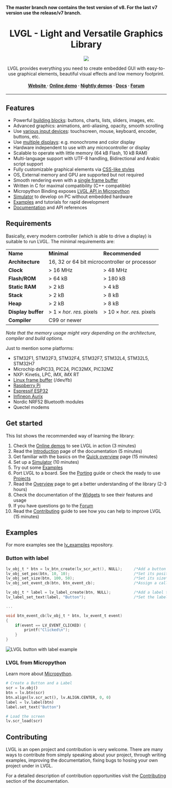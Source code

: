 **The master branch now contains the test version of v8. For the last v7 version use the release/v7 branch.** 

<h1 align="center"> LVGL - Light and Versatile Graphics Library</h1>

<p align="center">
<img src="https://lvgl.io/assets/images/img_1.png">
</p>

<p align="center">
LVGL provides everything you need to create embedded GUI with easy-to-use graphical elements, beautiful visual effects and low memory footprint.
</p>

<h4 align="center">
<a href="https://lvgl.io">Website </a> &middot;
<a href="https://lvgl.io/demos">Online demo</a> &middot;
<a href="https://lvgl.github.io/lv_examples/">Nightly demos</a> &middot;
<a href="https://docs.lvgl.io/">Docs</a> &middot;
<a href="https://forum.lvgl.io">Forum</a>
</h4>

---

## Features
* Powerful [building blocks](https://docs.lvgl.io/latest/en/html/widgets/index.html): buttons, charts, lists, sliders, images, etc.
* Advanced graphics: animations, anti-aliasing, opacity, smooth scrolling
* Use [various input devices](https://docs.lvgl.io/latest/en/html/overview/indev.html): touchscreen, mouse, keyboard, encoder, buttons, etc.
* Use [multiple displays](https://docs.lvgl.io/latest/en/html/overview/display.html): e.g. monochrome and color display
* Hardware independent to use with any microcontroller or display
* Scalable to operate with little memory (64 kB Flash, 10 kB RAM)
* Multi-language support with UTF-8 handling, Bidirectional and Arabic script support
* Fully customizable graphical elements via [CSS-like styles](https://docs.lvgl.io/latest/en/html/overview/style.html)
* OS, External memory and GPU are supported but not required
* Smooth rendering even with a [single frame buffer](https://docs.lvgl.io/latest/en/html/porting/display.html)
* Written in C for maximal compatibility (C++ compatible)
* Micropython Binding exposes [LVGL API in Micropython](https://blog.lvgl.io/2019-02-20/micropython-bindings)
* [Simulator](https://docs.lvgl.io/latest/en/html/get-started/pc-simulator.html) to develop on PC without embedded hardware
* [Examples](lv_examples) and tutorials for rapid development
* [Documentation](http://docs.lvgl.io/) and API references

## Requirements
Basically, every modern controller (which is able to drive a display) is suitable to run LVGL. The minimal requirements are:

<table>
  <tr>
    <td> <strong>Name</strong> </td>
    <td><strong>Minimal</strong></td>
    <td><strong>Recommended</strong></td>
  </tr>
  <tr>
    <td><strong>Architecture</strong></td>
    <td colspan="2">16, 32 or 64 bit microcontroller or processor</td>
  </tr>
  <tr>
    <td> <strong>Clock</strong></td>
    <td> &gt; 16 MHz </td>
    <td> &gt; 48 MHz</td>
  </tr>

  <tr>
    <td> <strong>Flash/ROM</strong></td>
    <td> &gt; 64 kB </td>
    <td> &gt; 180 kB</td>
  </tr>

  <tr>
    <td> <strong>Static RAM</strong></td>
    <td> &gt; 2 kB </td>
    <td> &gt; 4 kB</td>
  </tr>

  <tr>
    <td> <strong>Stack</strong></td>
    <td> &gt; 2 kB </td>
    <td> &gt; 8 kB</td>
  </tr>

  <tr>
    <td> <strong>Heap</strong></td>
    <td> &gt; 2 kB </td>
    <td> &gt; 8 kB</td>
  </tr>

  <tr>
    <td> <strong>Display buffer</strong></td>
    <td> &gt; 1 &times; <em>hor. res.</em> pixels </td>
    <td> &gt; 10 &times; <em>hor. res.</em> pixels </td>
  </tr>

  <tr>
    <td> <strong>Compiler</strong></td>
    <td colspan="2"> C99 or newer </td>
  </tr>
</table>

*Note that the memory usage might vary depending on the architecture, compiler and build options.*

Just to mention some platforms:
- STM32F1, STM32F3, STM32F4, STM32F7, STM32L4, STM32L5, STM32H7
- Microchip dsPIC33, PIC24, PIC32MX, PIC32MZ
- NXP: Kinetis, LPC, iMX, iMX RT
- [Linux frame buffer](https://blog.lvgl.io/2018-01-03/linux_fb) (/dev/fb)
- [Raspberry Pi](http://www.vk3erw.com/index.php/16-software/63-raspberry-pi-official-7-touchscreen-and-littlevgl)
- [Espressif ESP32](https://github.com/lvgl/lv_port_esp32)
- [Infineon Aurix](https://github.com/lvgl/lv_port_aurix)
- Nordic NRF52 Bluetooth modules
- Quectel modems

## Get started
This list shows the recommended way of learning the library:
1. Check the [Online demos](https://lvgl.io/demos) to see LVGL in action (3 minutes)
2. Read the [Introduction](https://docs.lvgl.io/latest/en/html/intro/index.html) page of the documentation (5 minutes)
3. Get familiar with the basics on the [Quick overview](https://docs.lvgl.io/latest/en/html/get-started/quick-overview.html) page (15 minutes)
4. Set up a [Simulator](https://docs.lvgl.io/latest/en/html/get-started/pc-simulator.html) (10 minutes)
5. Try out some [Examples](https://github.com/lvgl/lv_examples/)
6. Port LVGL to a board. See the [Porting](https://docs.lvgl.io/latest/en/html/porting/index.html) guide or check the ready to use [Projects](https://github.com/lvgl?q=lv_port_&type=&language=)
7. Read the [Overview](https://docs.lvgl.io/latest/en/html/overview/index.html) page to get a better understanding of the library (2-3 hours)
8. Check the documentation of the [Widgets](https://docs.lvgl.io/latest/en/html/widgets/index.html) to see their features and usage
9. If you have questions go to the [Forum](http://forum.lvgl.io/)
10. Read the [Contributing](https://docs.lvgl.io/latest/en/html/contributing/index.html) guide to see how you can help to improve LVGL (15 minutes)

## Examples

For more examples see the [lv_examples](https://github.com/lvgl/lv_examples) repository.

### Button with label
```c
lv_obj_t * btn = lv_btn_create(lv_scr_act(), NULL);     /*Add a button to the current screen*/
lv_obj_set_pos(btn, 10, 10);                            /*Set its position*/
lv_obj_set_size(btn, 100, 50);                          /*Set its size*/
lv_obj_set_event_cb(btn, btn_event_cb);                 /*Assign a callback to the button*/

lv_obj_t * label = lv_label_create(btn, NULL);          /*Add a label to the button*/
lv_label_set_text(label, "Button");                     /*Set the labels text*/

...

void btn_event_cb(lv_obj_t * btn, lv_event_t event)
{
    if(event == LV_EVENT_CLICKED) {
        printf("Clicked\n");
    }
}
```
![LVGL button with label example](https://raw.githubusercontent.com/lvgl/docs/latest/misc/simple_button_example.gif)

### LVGL from Micropython
Learn more about [Micropython](https://docs.lvgl.io/latest/en/html/get-started/micropython.html).
```python
# Create a Button and a Label
scr = lv.obj()
btn = lv.btn(scr)
btn.align(lv.scr_act(), lv.ALIGN.CENTER, 0, 0)
label = lv.label(btn)
label.set_text("Button")

# Load the screen
lv.scr_load(scr)
```

## Contributing
LVGL is an open project and contribution is very welcome. There are many ways to contribute from simply speaking about your project, through writing examples, improving the documentation, fixing bugs to hosing your own project under in LVGL.

For a detailed description of contribution opportunities visit the [Contributing](https://docs.lvgl.io/latest/en/html/contributing/index.html) section of the documentation.
 
